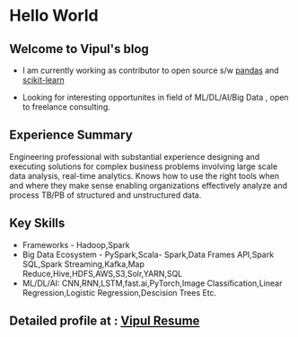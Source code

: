# Hello World

## Welcome to Vipul's blog

- I am currently working as contributor to open source s/w [pandas](https://github.com/pandas-dev/pandas) and [scikit-learn](https://github.com/scikit-learn/scikit-learn)<br>

- Looking for interesting opportunites in field of ML/DL/AI/Big Data , open to freelance consulting.

## Experience Summary

Engineering professional with substantial experience designing and executing solutions for complex business problems involving large scale data analysis, real-time analytics. Knows how to use the right tools when and where they make sense enabling organizations effectively analyze and process TB/PB of structured and unstructured data.

## Key Skills

- Frameworks - Hadoop,Spark
- Big Data Ecosystem - PySpark,Scala- Spark,Data Frames API,Spark SQL,Spark Streaming,Kafka,Map Reduce,Hive,HDFS,AWS,S3,Solr,YARN,SQL
- ML/DL/AI: CNN,RNN,LSTM,fast.ai,PyTorch,Image Classification,Linear Regression,Logistic Regression,Descision Trees Etc.

## Detailed profile at : [Vipul Resume](https://vipulrai91.github.io/markdown-cv/)
